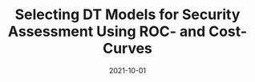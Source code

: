 ---
title: "Selecting DT Models for Security Assessment Using ROC- and Cost-Curves"
collection: publications
category: manuscripts
permalink: /publication/2021-10-01-dt-models-security-assessment
excerpt: "This study explores decision tree models for security assessment in power systems, using ROC and cost curves for model evaluation. The methodology optimizes decision-making for system reliability."
date: 2021-10-01
venue: "Energy and AI"
paperurl: https://doi.org/10.1016/j.egyai.2021.100110
citation: "Bugaje, A., Cremer, J. L., Sun, M., & Strbac, G. (2021). 'Selecting DT Models for Security Assessment Using ROC- and Cost-Curves.' Energy and AI, 4, 100110."
---